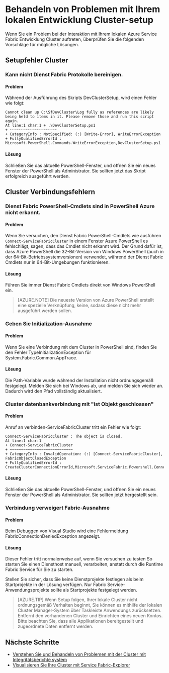 <properties
   pageTitle="Behandeln von Problemen mit Ihrem lokalen Dienst Fabric Cluster Setup | Microsoft Azure"
   description="Dieser Artikel behandelt das eine Reihe von Vorschlägen zur Behandlung dieses Problems Ihren Cluster lokale Entwicklung"
   services="service-fabric"
   documentationCenter=".net"
   authors="seanmck"
   manager="timlt"
   editor=""/>

<tags
   ms.service="service-fabric"
   ms.devlang="dotNet"
   ms.topic="article"
   ms.tgt_pltfrm="NA"
   ms.workload="NA"
   ms.date="07/08/2016"
   ms.author="seanmck"/>

# <a name="troubleshoot-your-local-development-cluster-setup"></a>Behandeln von Problemen mit Ihrem lokalen Entwicklung Cluster-setup

Wenn Sie ein Problem bei der Interaktion mit Ihrem lokalen Azure Service Fabric Entwicklung Cluster auftreten, überprüfen Sie die folgenden Vorschläge für mögliche Lösungen.

## <a name="cluster-setup-failures"></a>Setupfehler Cluster

### <a name="cannot-clean-up-service-fabric-logs"></a>Kann nicht Dienst Fabric Protokolle bereinigen.

#### <a name="problem"></a>Problem

Während der Ausführung des Skripts DevClusterSetup, wird einen Fehler wie folgt:

    Cannot clean up C:\SfDevCluster\Log fully as references are likely being held to items in it. Please remove those and run this script again.
    At line:1 char:1 + .\DevClusterSetup.ps1
    + ~~~~~~~~~~~~~~~~~~~~~
    + CategoryInfo : NotSpecified: (:) [Write-Error], WriteErrorException
    + FullyQualifiedErrorId : Microsoft.PowerShell.Commands.WriteErrorException,DevClusterSetup.ps1


#### <a name="solution"></a>Lösung

Schließen Sie das aktuelle PowerShell-Fenster, und öffnen Sie ein neues Fenster der PowerShell als Administrator. Sie sollten jetzt das Skript erfolgreich ausgeführt werden.

## <a name="cluster-connection-failures"></a>Cluster Verbindungsfehlern

### <a name="service-fabric-powershell-cmdlets-are-not-recognized-in-azure-powershell"></a>Dienst Fabric PowerShell-Cmdlets sind in PowerShell Azure nicht erkannt.

#### <a name="problem"></a>Problem

Wenn Sie versuchen, den Dienst Fabric PowerShell-Cmdlets wie ausführen `Connect-ServiceFabricCluster` in einem Fenster Azure PowerShell es fehlschlägt, sagen, dass das Cmdlet nicht erkannt wird. Der Grund dafür ist, dass Azure PowerShell die 32-Bit-Version von Windows PowerShell (auch in der 64-Bit-Betriebssystemversionen) verwendet, während der Dienst Fabric Cmdlets nur in 64-Bit-Umgebungen funktionieren.

#### <a name="solution"></a>Lösung

Führen Sie immer Dienst Fabric Cmdlets direkt von Windows PowerShell ein.

>[AZURE.NOTE] Die neueste Version von Azure PowerShell erstellt eine spezielle Verknüpfung, keine, sodass diese nicht mehr ausgeführt werden sollen.

### <a name="type-initialization-exception"></a>Geben Sie Initialization-Ausnahme

#### <a name="problem"></a>Problem

Wenn Sie eine Verbindung mit dem Cluster in PowerShell sind, finden Sie den Fehler TypeInitializationException für System.Fabric.Common.AppTrace.

#### <a name="solution"></a>Lösung

Die Path-Variable wurde während der Installation nicht ordnungsgemäß festgelegt. Melden Sie sich bei Windows ab, und melden Sie sich wieder an. Dadurch wird den Pfad vollständig aktualisiert.

### <a name="cluster-connection-fails-with-object-is-closed"></a>Cluster datenbankverbindung mit "ist Objekt geschlossen"

#### <a name="problem"></a>Problem

Anruf an verbinden-ServiceFabricCluster tritt ein Fehler wie folgt:

    Connect-ServiceFabricCluster : The object is closed.
    At line:1 char:1
    + Connect-ServiceFabricCluster
    + ~~~~~~~~~~~~~~~~~~~~~~~~~~~~
    + CategoryInfo : InvalidOperation: (:) [Connect-ServiceFabricCluster], FabricObjectClosedException
    + FullyQualifiedErrorId : CreateClusterConnectionErrorId,Microsoft.ServiceFabric.Powershell.ConnectCluster

#### <a name="solution"></a>Lösung

Schließen Sie das aktuelle PowerShell-Fenster, und öffnen Sie ein neues Fenster der PowerShell als Administrator. Sie sollten jetzt hergestellt sein.

### <a name="fabric-connection-denied-exception"></a>Verbindung verweigert Fabric-Ausnahme

#### <a name="problem"></a>Problem

Beim Debuggen von Visual Studio wird eine Fehlermeldung FabricConnectionDeniedException angezeigt.

#### <a name="solution"></a>Lösung

Dieser Fehler tritt normalerweise auf, wenn Sie versuchen zu testen So starten Sie einen Diensthost manuell, verarbeiten, anstatt durch die Runtime Fabric Service für Sie zu starten.

Stellen Sie sicher, dass Sie keine Dienstprojekte festlegen als beim Startprojekte in der Lösung verfügen. Nur Fabric Service-Anwendungsprojekte sollte als Startprojekte festgelegt werden.

>[AZURE.TIP] Wenn Setup folgen, Ihrer lokale Cluster nicht ordnungsgemäß Verhalten beginnt, Sie können es mithilfe der lokalen Cluster Manager-System über Taskleiste Anwendungs zurücksetzen. Entfernt den vorhandenen Cluster und Einrichten eines neuen Kontos. Bitte beachten Sie, dass alle Applikationen bereitgestellt und zugeordnete Daten entfernt werden.

## <a name="next-steps"></a>Nächste Schritte

- [Verstehen Sie und Behandeln von Problemen mit der Cluster mit Integritätsberichte system](service-fabric-understand-and-troubleshoot-with-system-health-reports.md)
- [Visualisieren Sie Ihre Cluster mit Service Fabric-Explorer](service-fabric-visualizing-your-cluster.md)
